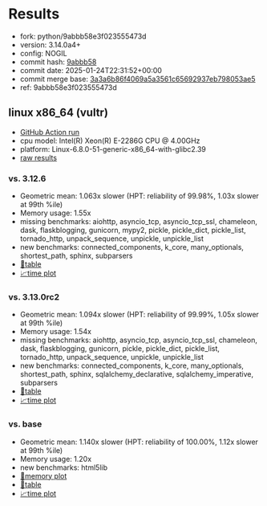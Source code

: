 # Results

- fork: python/9abbb58e3f023555473d
- version: 3.14.0a4+
- config: NOGIL
- commit hash: [9abbb58](https://github.com/python/cpython/commit/9abbb58)
- commit date: 2025-01-24T22:31:52+00:00
- commit merge base: [3a3a6b86f4069a5a3561c65692937eb798053ae5](https://github.com/python/cpython/commit/3a3a6b86f4069a5a3561c65692937eb798053ae5)
- ref: 9abbb58e3f023555473d

## linux x86_64 (vultr)

- [GitHub Action run](https://github.com/facebookexperimental/free-threading-benchmarking/actions/runs/12959859834)
- cpu model: Intel(R) Xeon(R) E-2286G CPU @ 4.00GHz
- platform: Linux-6.8.0-51-generic-x86_64-with-glibc2.39
- [raw results](bm-20250124-vultr-x86_64-python-9abbb58e3f023555473d-3.14.0a4%2B-9abbb58.json)

### vs. 3.12.6

- Geometric mean: 1.063x slower (HPT: reliability of 99.98%, 1.03x slower at 99th %ile)
- Memory usage: 1.55x
- missing benchmarks: aiohttp, asyncio_tcp, asyncio_tcp_ssl, chameleon, dask, flaskblogging, gunicorn, mypy2, pickle, pickle_dict, pickle_list, tornado_http, unpack_sequence, unpickle, unpickle_list
- new benchmarks: connected_components, k_core, many_optionals, shortest_path, sphinx, subparsers
- [📄table](bm-20250124-vultr-x86_64-python-9abbb58e3f023555473d-3.14.0a4%2B-9abbb58-vs-3.12.6.md)
- [📈time plot](bm-20250124-vultr-x86_64-python-9abbb58e3f023555473d-3.14.0a4%2B-9abbb58-vs-3.12.6.svg)

### vs. 3.13.0rc2

- Geometric mean: 1.094x slower (HPT: reliability of 99.99%, 1.05x slower at 99th %ile)
- Memory usage: 1.54x
- missing benchmarks: aiohttp, asyncio_tcp, asyncio_tcp_ssl, chameleon, dask, flaskblogging, gunicorn, pickle, pickle_dict, pickle_list, tornado_http, unpack_sequence, unpickle, unpickle_list
- new benchmarks: connected_components, k_core, many_optionals, shortest_path, sphinx, sqlalchemy_declarative, sqlalchemy_imperative, subparsers
- [📄table](bm-20250124-vultr-x86_64-python-9abbb58e3f023555473d-3.14.0a4%2B-9abbb58-vs-3.13.0rc2.md)
- [📈time plot](bm-20250124-vultr-x86_64-python-9abbb58e3f023555473d-3.14.0a4%2B-9abbb58-vs-3.13.0rc2.svg)

### vs. base

- Geometric mean: 1.140x slower (HPT: reliability of 100.00%, 1.12x slower at 99th %ile)
- Memory usage: 1.20x
- new benchmarks: html5lib
- [🧠memory plot](bm-20250124-vultr-x86_64-python-9abbb58e3f023555473d-3.14.0a4%2B-9abbb58-vs-base-mem.svg)
- [📄table](bm-20250124-vultr-x86_64-python-9abbb58e3f023555473d-3.14.0a4%2B-9abbb58-vs-base.md)
- [📈time plot](bm-20250124-vultr-x86_64-python-9abbb58e3f023555473d-3.14.0a4%2B-9abbb58-vs-base.svg)

